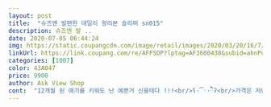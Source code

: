 ```yaml
---
layout: post 
title:  "슈즈앤 발편한 데일리 왕리본 슬리퍼 sn015" 
description: 슈즈앤 발 ..
date: 2020-07-05 06:44:24 
img: https://static.coupangcdn.com/image/retail/images/2020/03/20/16/7/aefad69d-b27f-4ba0-abee-b3748c0147de.jpg 
linkUrl: https://link.coupang.com/re/AFFSDP?lptag=AF3600438&subid=ahnPublicAsk&pageKey=1387642389&itemId=2423208865&vendorItemId=70800956885&traceid=V0-113-70183bdc24045368 
categories: [1007] 
color: 43A047 
price: 9900 
author: Ask View Shop 
cont:  "12개월 된 애기를 키워도 난 예쁜거 신을테다 !!!<br/>ʕ·͡ˑ·ཻʔ<br/>가격은 저렴하고<br/>그것같은 느낌인듯 하기도 하고... <br/>.<br/>암튼 !!! ㅎㅎ<br/>그런데 제맘에 쏙 !! 들엇어요 !! ๑❛ᴗ❛๑<br/>나름 신을만해요<br/>나중에 하나 더 구매하려구요 ! ㅎㅎ<br/>너무너무 마음에 들어요 ˃̵͈̑ᴗ˂̵͈̑<br/>당연 옆부분이 터졌다는... <br/><br/>더이상 남표니꺼 쓰레빠 신지 않을테다 !!!! ̀.<br/>̫́✧<br/>디자인 만족 ! 사이즈 만족 ! 가격은 더더더x38572 만족 !!<br/>딱 정사이즈 , 사진 그대로 !!! ㅎㅎ<br/>막 뜯어버리고 박스를 찢어서 꺼냇어요 ! 푸하하하하하<br/>망하는 그런 ? ) 사이즈도 이상한 경우까지... <br/>.<br/>ㅠ<br/>받자마자 박스에 붙은 테이프도 그냥 , 아주 그냥<br/>받자마자 설레는 마음 반 , 걱정되는 마음 반... <br/>.<br/><br/>발꾸락이 못생겨서 사진 편집한거 이해부탁드립니다... <br/>.<br/><br/>발밍아웃을 해버렷네요 ｡́︿̀｡<br/>배송은 좀 느려요<br/>부끄럽지 않을것 같아요 ! ㅎ (사람많은곳 갈때요... <br/>ㅎㅎ)<br/>사무실에서 신으려고 샀어요<br/>사실 인터넷으로 저렴한 가격이면 망하는 경우도 많거든요 ｡́︿̀｡<br/>수선비가 더나오기에 한해한해 새로사서 신고 마는데 이번건 좀다른것 같아요.<br/><br/>슬리퍼 잘못사면 걸을때마다 딱딱! 소리 나는데 이건 발바닥도 편하고 미끄럼방지도 잘돼있네요.<br/><br/>아줌마가 아니라 여자다 !!!!<br/>여름에 청바지에 면티 하나만 입어도 신발이 예뻐서<br/>옆부분에 이중식 박음 버튼?이 있어 끈이 쉽게 떨어지지 않을것 같아요^^<br/>예뻣어요 ღ 뽀인트로 똬악 !! ㅎㅎ<br/>원래 230으로 신으니 이것도 230 !! 딱 맞아요 ღ<br/>위에 리본은 약간 망사 ? 그... <br/>... <br/>뭐라고 해야할지 모르겟는데 ㅠ<br/>이 가격에 이만한게 없쥬  ? ㅎㅎ<br/>작년에 비슷한거 신었는데 딱 한해신더라고요.<br/>ㅋㅋ<br/>재질부터 , 사진과 다른 디자인... <br/>(사진은 이쁜데 정작 나에게 온건<br/>주문하고 일주일 정도 걸렸네요<br/>키가 166인데 , 키는 좀 큰편인데 발이 작아요 ㅠ ㅎㅎ<br/>편히 신을 슬리퍼 찾다가 발견한 저렴이<br/>흡사 샤워할때 거품내는 그것 !! 이름을 모르게쒀요 ᷄⌓᷅<br/>" 
---
```

